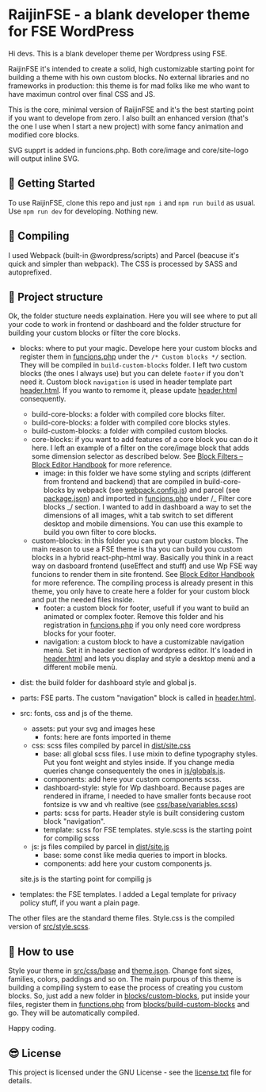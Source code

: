 # RaijinFSE - a blank developer theme for FSE WordPress

Hi devs. This is a blank developer theme per Wordpress using FSE.

RaijinFSE it's intended to create a solid, high customizable starting point for building a theme with his own custom
blocks. No external libraries and no frameworks in production: this theme is for mad folks like me who want to have
maximun control over final CSS and JS.

This is the core, minimal version of RaijinFSE and it's the best starting point if you want to develope from zero. I also
built an enhanced version (that's the one I use when I start a new project) with some fancy animation and modified core
blocks.

SVG supprt is added in funcions.php. Both core/image and core/site-logo will output inline SVG.

## :rocket: Getting Started

To use RaijinFSE, clone this repo and just `npm i` and `npm run build` as usual. Use `npm run dev` for developing. Nothing
new.

## :trolleybus: Compiling

I used Webpack (built-in @wordpress/scripts) and Parcel (beacuse it's quick and simpler than webpack). The CSS is
processed by SASS and autoprefixed.

## :school: Project structure

Ok, the folder stucture needs explaination. Here you will see where to put all your code to work in frontend or
dashboard and the folder structure for building your custom blocks or filter the core blocks.

- blocks: where to put your magic. Develope here your custom blocks and register them in [funcions.php](funcions.php)
  under the `/* Custom blocks */` section. They will be compiled in `build-custom-blocks` folder. I left two custom
  blocks (the ones I always use) but you can delete `footer` if you don't need it. Custom block `navigation` is used in
  header template part [header.html](parts/header.html). If you wanto to remome it, please update
  [header.html](parts/header.html) consequently.

  - build-core-blocks: a folder with compiled core blocks filter.
  - build-core-blocks: a folder with compiled core blocks styles.
  - build-custom-blocks: a folder with compiled custom blocks.
  - core-blocks: if you want to add features of a core block you can do it here. I left an example of a filter on the
    core/image block that adds some dimension selector as described below. See
    [Block Filters – Block Editor Handbook](https://developer.wordpress.org/block-editor/reference-guides/filters/block-filters/)
    for more reference.
    - image: in this folder we have some styling and scripts (different from frontend and backend) that are compiled in
      build-core-blocks by webpack (see [webpack.config.js](webpack.config.js)) and parcel (see
      [package.json](package.json)) and imported in [funcions.php](funcions.php) under /_ Filter core blocks _/ section.
      I wanted to add in dashboard a way to set the dimensions of all images, whit a tab switch to set different desktop
      and mobile dimensions. You can use this example to build you own filter to core blocks.
  - custom-blocks: in this folder you can put your custom blocks. The main reason to use a FSE theme is tha you can
    build you custom blocks in a hybrid react-php-html way. Basically you think in a react way on dasboard frontend
    (useEffect and stuff) and use Wp FSE way funcions to render them in site frontend. See
    [Block Editor Handbook](https://developer.wordpress.org/block-editor/) for more reference. The compiling process is
    already present in this theme, you only have to create here a folder for your custom block and put the needed files
    inside.
    - footer: a custom block for footer, usefull if you want to build an animated or complex footer. Remove this folder
      and his registration in [funcions.php](funcions.php) if you only need core wordpress blocks for your footer.
    - navigation: a custom block to have a customizable navigation menù. Set it in header section of wordpress editor.
      It's loaded in [header.html](parts/header.html) and lets you display and style a desktop menù and a different
      mobile menù.

- dist: the build folder for dashboard style and global js.
- parts: FSE parts. The custom "navigation" block is called in [header.html](header.html).
- src: fonts, css and js of the theme.

  - assets: put your svg and images hese
    - fonts: here are fonts imported in theme
  - css: scss files compiled by parcel in [dist/site.css](dist/site.css)
    - base: all global scss files. I use mixin to define typography styles. Put you font weight and styles inside. If
      you change media queries change consequentely the ones in [js/globals.js](js/globals.js).
    - components: add here your custom components scss.
    - dashboard-style: style for Wp dashboard. Because pages are rendered in iframe, I needed to have smaller fonts
      because root fontsize is vw and vh realtive (see [css/base/variables.scss](css/base/variables.scss))
    - parts: scss for parts. Header style is built considering custom block "navigation".
    - template: scss for FSE templates. style.scss is the starting point for compilig scss
  - js: js files compiled by parcel in [dist/site.js](dist/site.js)
    - base: some const like media queries to import in blocks.
    - components: add here your custom components js.

  site.js is the starting point for compilig js

- templates: the FSE templates. I added a Legal template for privacy policy stuff, if you want a plain page.

The other files are the standard theme files. Style.css is the compiled version of [src/style.scss](src/style.scss).

## :partying_face: How to use

Style your theme in [src/css/base](src/css/base) and [theme.json](theme.json). Change font sizes, families, colors,
paddings and so on. The main purpous of this theme is building a compiling system to ease the process of creating you
custom blocks. So, just add a new folder in [blocks/custom-blocks](blocks/custom-blocks), put inside your files,
register them in [functions.php](functions.php) from [blocks/build-custom-blocks](blocks/build-custom-blocks) and go.
They will be automatically compiled.

Happy coding.

## :sunglasses: License

This project is licensed under the GNU License - see the [license.txt](license.txt) file for details.

